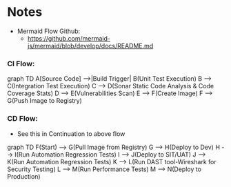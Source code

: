 # Notes

* Mermaid Flow Github:
  * https://github.com/mermaid-js/mermaid/blob/develop/docs/README.md

### CI Flow:
graph TD
  A[Source Code] -->|Build Trigger| B(Unit Test Execution)
  B --> C(Integration Test Execution)
  C --> D(Sonar Static Code Analysis & Code Coverage Stats)
  D --> E(Vulnerabilities Scan)
  E --> F(Create Image)
  F --> G(Push Image to Registry)

### CD Flow: 
- See this in Continuation to above flow

graph TD
  F(Start) --> G(Pull Image from Registry)
  G --> H(Deploy to Dev)
  H --> I(Run Automation Regression Tests)
  I --> J(Deploy to SIT/UAT)
  J --> K(Run Automation Regression Tests)
  K --> L(Run DAST tool-Wireshark for Security Testing)
  L --> M(Run Performance Tests)
  M --> N(Deploy to Production)